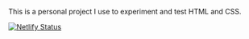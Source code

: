 This is a personal project I use to experiment and test HTML and CSS.

[![Netlify Status](https://api.netlify.com/api/v1/badges/fc8dfac2-0159-4812-821a-b41752102e65/deploy-status)](https://app.netlify.com/sites/toilet-paper-doc/deploys)
